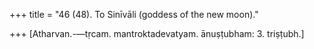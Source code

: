 +++
title = "46 (48). To Sinīvāli (goddess of the new moon)."

+++
[Atharvan.-—tṛcam. mantroktadevatyam. ānuṣṭubham: 3. triṣṭubh.]
